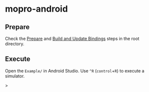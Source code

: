 # mopro-android

## Prepare

<!--TODO: If the monorepo is separated, update this-->

Check the [Prepare](../README.md#prepare-1) and [Build and Update Bindings](../README.md#build-and-update-bindings) steps in the root directory.

## Execute

Open the `Example/` in Android Studio.
Use `^R` (`control`+`R`) to execute a simulator.

<!--TODO: Update android studio tests and cli tests-->>
